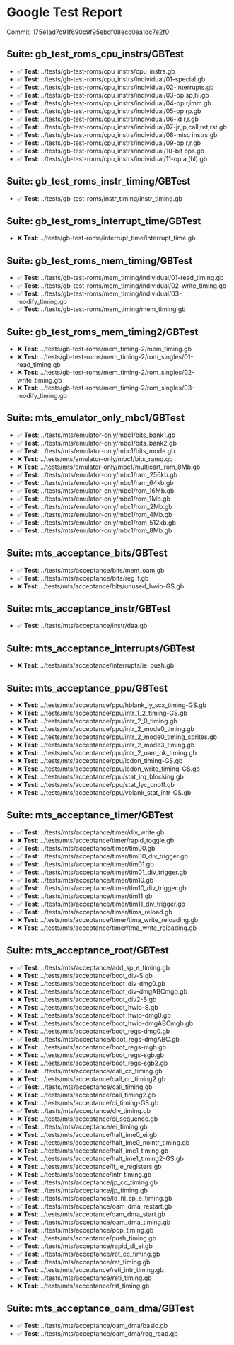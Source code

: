 # Google Test Report

Commit: [175e1ad7c91f690c9f95ebdf08ecc0ea1dc7e2f0](https://github.com/flylai/gameboy/commit/175e1ad7c91f690c9f95ebdf08ecc0ea1dc7e2f0)

## Suite: gb_test_roms_cpu_instrs/GBTest
- ✅ **Test**: ../tests/gb-test-roms/cpu_instrs/cpu_instrs.gb
- ✅ **Test**: ../tests/gb-test-roms/cpu_instrs/individual/01-special.gb
- ✅ **Test**: ../tests/gb-test-roms/cpu_instrs/individual/02-interrupts.gb
- ✅ **Test**: ../tests/gb-test-roms/cpu_instrs/individual/03-op sp,hl.gb
- ✅ **Test**: ../tests/gb-test-roms/cpu_instrs/individual/04-op r,imm.gb
- ✅ **Test**: ../tests/gb-test-roms/cpu_instrs/individual/05-op rp.gb
- ✅ **Test**: ../tests/gb-test-roms/cpu_instrs/individual/06-ld r,r.gb
- ✅ **Test**: ../tests/gb-test-roms/cpu_instrs/individual/07-jr,jp,call,ret,rst.gb
- ✅ **Test**: ../tests/gb-test-roms/cpu_instrs/individual/08-misc instrs.gb
- ✅ **Test**: ../tests/gb-test-roms/cpu_instrs/individual/09-op r,r.gb
- ✅ **Test**: ../tests/gb-test-roms/cpu_instrs/individual/10-bit ops.gb
- ✅ **Test**: ../tests/gb-test-roms/cpu_instrs/individual/11-op a,(hl).gb
## Suite: gb_test_roms_instr_timing/GBTest
- ✅ **Test**: ../tests/gb-test-roms/instr_timing/instr_timing.gb
## Suite: gb_test_roms_interrupt_time/GBTest
- ❌ **Test**: ../tests/gb-test-roms/interrupt_time/interrupt_time.gb
## Suite: gb_test_roms_mem_timing/GBTest
- ✅ **Test**: ../tests/gb-test-roms/mem_timing/individual/01-read_timing.gb
- ✅ **Test**: ../tests/gb-test-roms/mem_timing/individual/02-write_timing.gb
- ✅ **Test**: ../tests/gb-test-roms/mem_timing/individual/03-modify_timing.gb
- ✅ **Test**: ../tests/gb-test-roms/mem_timing/mem_timing.gb
## Suite: gb_test_roms_mem_timing2/GBTest
- ❌ **Test**: ../tests/gb-test-roms/mem_timing-2/mem_timing.gb
- ❌ **Test**: ../tests/gb-test-roms/mem_timing-2/rom_singles/01-read_timing.gb
- ❌ **Test**: ../tests/gb-test-roms/mem_timing-2/rom_singles/02-write_timing.gb
- ❌ **Test**: ../tests/gb-test-roms/mem_timing-2/rom_singles/03-modify_timing.gb
## Suite: mts_emulator_only_mbc1/GBTest
- ✅ **Test**: ../tests/mts/emulator-only/mbc1/bits_bank1.gb
- ✅ **Test**: ../tests/mts/emulator-only/mbc1/bits_bank2.gb
- ✅ **Test**: ../tests/mts/emulator-only/mbc1/bits_mode.gb
- ❌ **Test**: ../tests/mts/emulator-only/mbc1/bits_ramg.gb
- ❌ **Test**: ../tests/mts/emulator-only/mbc1/multicart_rom_8Mb.gb
- ✅ **Test**: ../tests/mts/emulator-only/mbc1/ram_256kb.gb
- ✅ **Test**: ../tests/mts/emulator-only/mbc1/ram_64kb.gb
- ✅ **Test**: ../tests/mts/emulator-only/mbc1/rom_16Mb.gb
- ✅ **Test**: ../tests/mts/emulator-only/mbc1/rom_1Mb.gb
- ✅ **Test**: ../tests/mts/emulator-only/mbc1/rom_2Mb.gb
- ✅ **Test**: ../tests/mts/emulator-only/mbc1/rom_4Mb.gb
- ✅ **Test**: ../tests/mts/emulator-only/mbc1/rom_512kb.gb
- ✅ **Test**: ../tests/mts/emulator-only/mbc1/rom_8Mb.gb
## Suite: mts_acceptance_bits/GBTest
- ✅ **Test**: ../tests/mts/acceptance/bits/mem_oam.gb
- ✅ **Test**: ../tests/mts/acceptance/bits/reg_f.gb
- ❌ **Test**: ../tests/mts/acceptance/bits/unused_hwio-GS.gb
## Suite: mts_acceptance_instr/GBTest
- ✅ **Test**: ../tests/mts/acceptance/instr/daa.gb
## Suite: mts_acceptance_interrupts/GBTest
- ❌ **Test**: ../tests/mts/acceptance/interrupts/ie_push.gb
## Suite: mts_acceptance_ppu/GBTest
- ❌ **Test**: ../tests/mts/acceptance/ppu/hblank_ly_scx_timing-GS.gb
- ❌ **Test**: ../tests/mts/acceptance/ppu/intr_1_2_timing-GS.gb
- ❌ **Test**: ../tests/mts/acceptance/ppu/intr_2_0_timing.gb
- ❌ **Test**: ../tests/mts/acceptance/ppu/intr_2_mode0_timing.gb
- ❌ **Test**: ../tests/mts/acceptance/ppu/intr_2_mode0_timing_sprites.gb
- ❌ **Test**: ../tests/mts/acceptance/ppu/intr_2_mode3_timing.gb
- ❌ **Test**: ../tests/mts/acceptance/ppu/intr_2_oam_ok_timing.gb
- ❌ **Test**: ../tests/mts/acceptance/ppu/lcdon_timing-GS.gb
- ❌ **Test**: ../tests/mts/acceptance/ppu/lcdon_write_timing-GS.gb
- ❌ **Test**: ../tests/mts/acceptance/ppu/stat_irq_blocking.gb
- ❌ **Test**: ../tests/mts/acceptance/ppu/stat_lyc_onoff.gb
- ❌ **Test**: ../tests/mts/acceptance/ppu/vblank_stat_intr-GS.gb
## Suite: mts_acceptance_timer/GBTest
- ✅ **Test**: ../tests/mts/acceptance/timer/div_write.gb
- ❌ **Test**: ../tests/mts/acceptance/timer/rapid_toggle.gb
- ✅ **Test**: ../tests/mts/acceptance/timer/tim00.gb
- ✅ **Test**: ../tests/mts/acceptance/timer/tim00_div_trigger.gb
- ✅ **Test**: ../tests/mts/acceptance/timer/tim01.gb
- ✅ **Test**: ../tests/mts/acceptance/timer/tim01_div_trigger.gb
- ✅ **Test**: ../tests/mts/acceptance/timer/tim10.gb
- ✅ **Test**: ../tests/mts/acceptance/timer/tim10_div_trigger.gb
- ✅ **Test**: ../tests/mts/acceptance/timer/tim11.gb
- ✅ **Test**: ../tests/mts/acceptance/timer/tim11_div_trigger.gb
- ✅ **Test**: ../tests/mts/acceptance/timer/tima_reload.gb
- ❌ **Test**: ../tests/mts/acceptance/timer/tima_write_reloading.gb
- ❌ **Test**: ../tests/mts/acceptance/timer/tma_write_reloading.gb
## Suite: mts_acceptance_root/GBTest
- ✅ **Test**: ../tests/mts/acceptance/add_sp_e_timing.gb
- ❌ **Test**: ../tests/mts/acceptance/boot_div-S.gb
- ❌ **Test**: ../tests/mts/acceptance/boot_div-dmg0.gb
- ❌ **Test**: ../tests/mts/acceptance/boot_div-dmgABCmgb.gb
- ❌ **Test**: ../tests/mts/acceptance/boot_div2-S.gb
- ❌ **Test**: ../tests/mts/acceptance/boot_hwio-S.gb
- ❌ **Test**: ../tests/mts/acceptance/boot_hwio-dmg0.gb
- ❌ **Test**: ../tests/mts/acceptance/boot_hwio-dmgABCmgb.gb
- ❌ **Test**: ../tests/mts/acceptance/boot_regs-dmg0.gb
- ✅ **Test**: ../tests/mts/acceptance/boot_regs-dmgABC.gb
- ❌ **Test**: ../tests/mts/acceptance/boot_regs-mgb.gb
- ❌ **Test**: ../tests/mts/acceptance/boot_regs-sgb.gb
- ❌ **Test**: ../tests/mts/acceptance/boot_regs-sgb2.gb
- ✅ **Test**: ../tests/mts/acceptance/call_cc_timing.gb
- ❌ **Test**: ../tests/mts/acceptance/call_cc_timing2.gb
- ✅ **Test**: ../tests/mts/acceptance/call_timing.gb
- ❌ **Test**: ../tests/mts/acceptance/call_timing2.gb
- ❌ **Test**: ../tests/mts/acceptance/di_timing-GS.gb
- ✅ **Test**: ../tests/mts/acceptance/div_timing.gb
- ❌ **Test**: ../tests/mts/acceptance/ei_sequence.gb
- ✅ **Test**: ../tests/mts/acceptance/ei_timing.gb
- ❌ **Test**: ../tests/mts/acceptance/halt_ime0_ei.gb
- ❌ **Test**: ../tests/mts/acceptance/halt_ime0_nointr_timing.gb
- ❌ **Test**: ../tests/mts/acceptance/halt_ime1_timing.gb
- ❌ **Test**: ../tests/mts/acceptance/halt_ime1_timing2-GS.gb
- ❌ **Test**: ../tests/mts/acceptance/if_ie_registers.gb
- ❌ **Test**: ../tests/mts/acceptance/intr_timing.gb
- ✅ **Test**: ../tests/mts/acceptance/jp_cc_timing.gb
- ✅ **Test**: ../tests/mts/acceptance/jp_timing.gb
- ✅ **Test**: ../tests/mts/acceptance/ld_hl_sp_e_timing.gb
- ✅ **Test**: ../tests/mts/acceptance/oam_dma_restart.gb
- ❌ **Test**: ../tests/mts/acceptance/oam_dma_start.gb
- ✅ **Test**: ../tests/mts/acceptance/oam_dma_timing.gb
- ✅ **Test**: ../tests/mts/acceptance/pop_timing.gb
- ❌ **Test**: ../tests/mts/acceptance/push_timing.gb
- ✅ **Test**: ../tests/mts/acceptance/rapid_di_ei.gb
- ✅ **Test**: ../tests/mts/acceptance/ret_cc_timing.gb
- ✅ **Test**: ../tests/mts/acceptance/ret_timing.gb
- ❌ **Test**: ../tests/mts/acceptance/reti_intr_timing.gb
- ✅ **Test**: ../tests/mts/acceptance/reti_timing.gb
- ❌ **Test**: ../tests/mts/acceptance/rst_timing.gb
## Suite: mts_acceptance_oam_dma/GBTest
- ✅ **Test**: ../tests/mts/acceptance/oam_dma/basic.gb
- ✅ **Test**: ../tests/mts/acceptance/oam_dma/reg_read.gb

